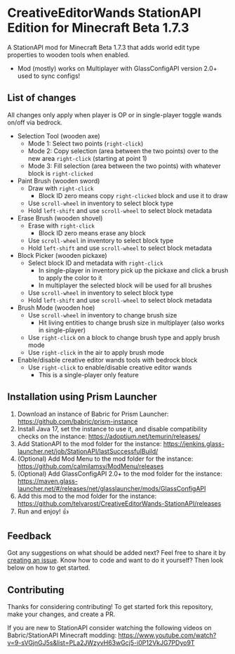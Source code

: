 # CreativeEditorWands StationAPI Edition for Minecraft Beta 1.7.3

A StationAPI mod for Minecraft Beta 1.7.3 that adds world edit type properties to wooden tools when enabled.
* Mod (mostly) works on Multiplayer with GlassConfigAPI version 2.0+ used to sync configs!

## List of changes

All changes only apply when player is OP or in single-player toggle wands on/off via bedrock.

* Selection Tool (wooden axe)
  * Mode 1: Select two points (`right-click`)
  * Mode 2: Copy selection (area between the two points) over to the new area `right-click` (starting at point 1)
  * Mode 3: Fill selection (area between the two points) with whatever block is `right-clicked`
* Paint Brush (wooden sword)
  * Draw with `right-click`
    * Block ID zero means copy `right-clicked` block and use it to draw
  * Use `scroll-wheel` in inventory to select block type
  * Hold `left-shift` and use `scroll-wheel` to select block metadata
* Erase Brush (wooden shovel)
  * Erase with `right-click`
    * Block ID zero means erase any block
  * Use `scroll-wheel` in inventory to select block type
  * Hold `left-shift` and use `scroll-wheel` to select block metadata
* Block Picker (wooden pickaxe)
  * Select block ID and metadata with `right-click`
    * In single-player in inventory pick up the pickaxe and click a brush to apply the color to it
    * In multiplayer the selected block will be used for all brushes
  * Use `scroll-wheel` in inventory to select block type
  * Hold `left-shift` and use `scroll-wheel` to select block metadata
* Brush Mode (wooden hoe)
  * Use `scroll-wheel` in inventory to change brush size
    * Hit living entities to change brush size in multiplayer (also works in single-player)
  * Use `right-click` on a block to change brush type and apply brush mode
  * Use `right-click` in the air to apply brush mode
* Enable/disable creative editor wands tools with bedrock block
  * Use `right-click` to enable/disable creative editor wands
    * This is a single-player only feature

## Installation using Prism Launcher

1. Download an instance of Babric for Prism Launcher: https://github.com/babric/prism-instance
2. Install Java 17, set the instance to use it, and disable compatibility checks on the instance: https://adoptium.net/temurin/releases/
3. Add StationAPI to the mod folder for the instance: https://jenkins.glass-launcher.net/job/StationAPI/lastSuccessfulBuild/
4. (Optional) Add Mod Menu to the mod folder for the instance: https://github.com/calmilamsy/ModMenu/releases
5. (Optional) Add GlassConfigAPI 2.0+ to the mod folder for the instance: https://maven.glass-launcher.net/#/releases/net/glasslauncher/mods/GlassConfigAPI
6. Add this mod to the mod folder for the instance: https://github.com/telvarost/CreativeEditorWands-StationAPI/releases
7. Run and enjoy! 👍

## Feedback

Got any suggestions on what should be added next? Feel free to share it by [creating an issue](https://github.com/telvarost/CreativeEditorWands-StationAPI/issues/new). Know how to code and want to do it yourself? Then look below on how to get started.

## Contributing

Thanks for considering contributing! To get started fork this repository, make your changes, and create a PR.

If you are new to StationAPI consider watching the following videos on Babric/StationAPI Minecraft modding: https://www.youtube.com/watch?v=9-sVGjnGJ5s&list=PLa2JWzyvH63wGcj5-i0P12VkJG7PDyo9T
